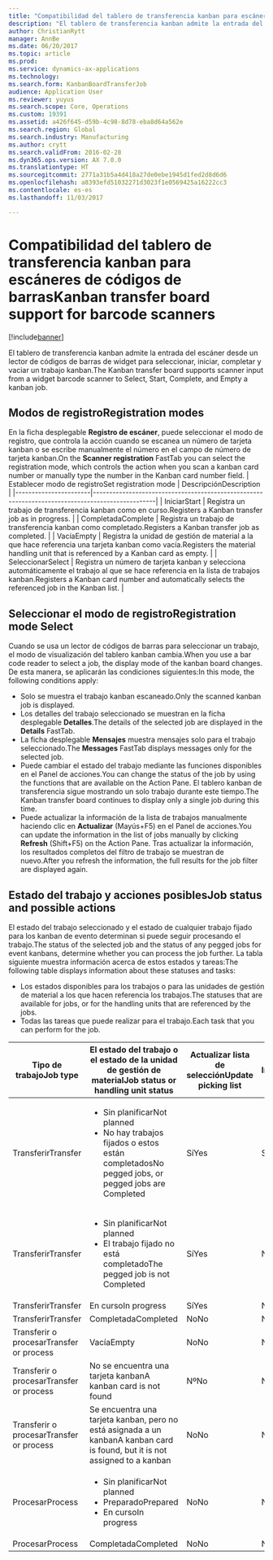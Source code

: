 ```yaml
---
title: "Compatibilidad del tablero de transferencia kanban para escáneres de códigos de barras"
description: "El tablero de transferencia kanban admite la entrada del escáner desde un lector de códigos de barras de widget para seleccionar, iniciar, completar y vaciar un trabajo kanban."
author: ChristianRytt
manager: AnnBe
ms.date: 06/20/2017
ms.topic: article
ms.prod: 
ms.service: dynamics-ax-applications
ms.technology: 
ms.search.form: KanbanBoardTransferJob
audience: Application User
ms.reviewer: yuyus
ms.search.scope: Core, Operations
ms.custom: 19391
ms.assetid: a426f645-d59b-4c98-8d78-eba8d64a562e
ms.search.region: Global
ms.search.industry: Manufacturing
ms.author: crytt
ms.search.validFrom: 2016-02-28
ms.dyn365.ops.version: AX 7.0.0
ms.translationtype: HT
ms.sourcegitcommit: 2771a31b5a4d418a27de0ebe1945d1fed2d8d6d6
ms.openlocfilehash: a8393efd51032271d3023f1e0569425a16222cc3
ms.contentlocale: es-es
ms.lasthandoff: 11/03/2017

---
```


# <a name="kanban-transfer-board-support-for-barcode-scanners"></a><span data-ttu-id="aaebf-103">Compatibilidad del tablero de transferencia kanban para escáneres de códigos de barras</span><span class="sxs-lookup"><span data-stu-id="aaebf-103">Kanban transfer board support for barcode scanners</span></span>

[!include[banner](../includes/banner.md)]


<span data-ttu-id="aaebf-104">El tablero de transferencia kanban admite la entrada del escáner desde un lector de códigos de barras de widget para seleccionar, iniciar, completar y vaciar un trabajo kanban.</span><span class="sxs-lookup"><span data-stu-id="aaebf-104">The Kanban transfer board supports scanner input from a widget barcode scanner to Select, Start, Complete, and Empty a kanban job.</span></span>

<a name="registration-modes"></a><span data-ttu-id="aaebf-105">Modos de registro</span><span class="sxs-lookup"><span data-stu-id="aaebf-105">Registration modes</span></span>
------------------

<span data-ttu-id="aaebf-106">En la ficha desplegable **Registro de escáner**, puede seleccionar el modo de registro, que controla la acción cuando se escanea un número de tarjeta kanban o se escribe manualmente el número en el campo de número de tarjeta kanban.</span><span class="sxs-lookup"><span data-stu-id="aaebf-106">On the **Scanner registration** FastTab you can select the registration mode, which controls the action when you scan a kanban card number or manually type the number in the Kanban card number field.</span></span>
| <span data-ttu-id="aaebf-107">Establecer modo de registro</span><span class="sxs-lookup"><span data-stu-id="aaebf-107">Set registration mode</span></span> | <span data-ttu-id="aaebf-108">Descripción</span><span class="sxs-lookup"><span data-stu-id="aaebf-108">Description</span></span>                                                                                     |
|-----------------------|-------------------------------------------------------------------------------------------------|
| <span data-ttu-id="aaebf-109">Iniciar</span><span class="sxs-lookup"><span data-stu-id="aaebf-109">Start</span></span>                 | <span data-ttu-id="aaebf-110">Registra un trabajo de transferencia kanban como en curso.</span><span class="sxs-lookup"><span data-stu-id="aaebf-110">Registers a Kanban transfer job as in progress.</span></span>                                                 |
| <span data-ttu-id="aaebf-111">Completada</span><span class="sxs-lookup"><span data-stu-id="aaebf-111">Complete</span></span>              | <span data-ttu-id="aaebf-112">Registra un trabajo de transferencia kanban como completado.</span><span class="sxs-lookup"><span data-stu-id="aaebf-112">Registers a Kanban transfer job as completed.</span></span>                                                   |
| <span data-ttu-id="aaebf-113">Vacía</span><span class="sxs-lookup"><span data-stu-id="aaebf-113">Empty</span></span>                 | <span data-ttu-id="aaebf-114">Registra la unidad de gestión de material a la que hace referencia una tarjeta kanban como vacía.</span><span class="sxs-lookup"><span data-stu-id="aaebf-114">Registers the material handling unit that is referenced by a Kanban card as empty.</span></span>              |
| <span data-ttu-id="aaebf-115">Seleccionar</span><span class="sxs-lookup"><span data-stu-id="aaebf-115">Select</span></span>                | <span data-ttu-id="aaebf-116">Registra un número de tarjeta kanban y selecciona automáticamente el trabajo al que se hace referencia en la lista de trabajos kanban.</span><span class="sxs-lookup"><span data-stu-id="aaebf-116">Registers a Kanban card number and automatically selects the referenced job in the Kanban list.</span></span> |

 
<a name="registration-mode-select"></a><span data-ttu-id="aaebf-117">Seleccionar el modo de registro</span><span class="sxs-lookup"><span data-stu-id="aaebf-117">Registration mode Select</span></span>
------------------------

<span data-ttu-id="aaebf-118">Cuando se usa un lector de códigos de barras para seleccionar un trabajo, el modo de visualización del tablero kanban cambia.</span><span class="sxs-lookup"><span data-stu-id="aaebf-118">When you use a bar code reader to select a job, the display mode of the kanban board changes.</span></span> <span data-ttu-id="aaebf-119">De esta manera, se aplicarán las condiciones siguientes:</span><span class="sxs-lookup"><span data-stu-id="aaebf-119">In this mode, the following conditions apply:</span></span>

-   <span data-ttu-id="aaebf-120">Solo se muestra el trabajo kanban escaneado.</span><span class="sxs-lookup"><span data-stu-id="aaebf-120">Only the scanned kanban job is displayed.</span></span>
-   <span data-ttu-id="aaebf-121">Los detalles del trabajo seleccionado se muestran en la ficha desplegable **Detalles**.</span><span class="sxs-lookup"><span data-stu-id="aaebf-121">The details of the selected job are displayed in the **Details** FastTab.</span></span>
-   <span data-ttu-id="aaebf-122">La ficha desplegable **Mensajes** muestra mensajes solo para el trabajo seleccionado.</span><span class="sxs-lookup"><span data-stu-id="aaebf-122">The **Messages** FastTab displays messages only for the selected job.</span></span>
-   <span data-ttu-id="aaebf-123">Puede cambiar el estado del trabajo mediante las funciones disponibles en el Panel de acciones.</span><span class="sxs-lookup"><span data-stu-id="aaebf-123">You can change the status of the job by using the functions that are available on the Action Pane.</span></span> <span data-ttu-id="aaebf-124">El tablero kanban de transferencia sigue mostrando un solo trabajo durante este tiempo.</span><span class="sxs-lookup"><span data-stu-id="aaebf-124">The Kanban transfer board continues to display only a single job during this time.</span></span>
-   <span data-ttu-id="aaebf-125">Puede actualizar la información de la lista de trabajos manualmente haciendo clic en **Actualizar** (Mayús+F5) en el Panel de acciones.</span><span class="sxs-lookup"><span data-stu-id="aaebf-125">You can update the information in the list of jobs manually by clicking **Refresh** (Shift+F5) on the Action Pane.</span></span> <span data-ttu-id="aaebf-126">Tras actualizar la información, los resultados completos del filtro de trabajo se muestran de nuevo.</span><span class="sxs-lookup"><span data-stu-id="aaebf-126">After you refresh the information, the full results for the job filter are displayed again.</span></span>

## <a name="job-status-and-possible-actions"></a><span data-ttu-id="aaebf-127">Estado del trabajo y acciones posibles</span><span class="sxs-lookup"><span data-stu-id="aaebf-127">Job status and possible actions</span></span>
<span data-ttu-id="aaebf-128">El estado del trabajo seleccionado y el estado de cualquier trabajo fijado para los kanban de evento determinan si puede seguir procesando el trabajo.</span><span class="sxs-lookup"><span data-stu-id="aaebf-128">The status of the selected job and the status of any pegged jobs for event kanbans, determine whether you can process the job further.</span></span> <span data-ttu-id="aaebf-129">La tabla siguiente muestra información acerca de estos estados y tareas:</span><span class="sxs-lookup"><span data-stu-id="aaebf-129">The following table displays information about these statuses and tasks:</span></span>
-   <span data-ttu-id="aaebf-130">Los estados disponibles para los trabajos o para las unidades de gestión de material a los que hacen referencia los trabajos.</span><span class="sxs-lookup"><span data-stu-id="aaebf-130">The statuses that are available for jobs, or for the handling units that are referenced by the jobs.</span></span>
-   <span data-ttu-id="aaebf-131">Todas las tareas que puede realizar para el trabajo.</span><span class="sxs-lookup"><span data-stu-id="aaebf-131">Each task that you can perform for the job.</span></span>

<table>
<colgroup>
<col width="12%" />
<col width="12%" />
<col width="12%" />
<col width="12%" />
<col width="12%" />
<col width="12%" />
<col width="12%" />
<col width="12%" />
</colgroup>
<thead>
<tr class="header">
<th><span data-ttu-id="aaebf-132">Tipo de trabajo</span><span class="sxs-lookup"><span data-stu-id="aaebf-132">Job type</span></span></th>
<th><span data-ttu-id="aaebf-133">El estado del trabajo o el estado de la unidad de gestión de material</span><span class="sxs-lookup"><span data-stu-id="aaebf-133">Job status or handling unit status</span></span></th>
<th><span data-ttu-id="aaebf-134">Actualizar lista de selección</span><span class="sxs-lookup"><span data-stu-id="aaebf-134">Update picking list</span></span></th>
<th><span data-ttu-id="aaebf-135">Iniciar</span><span class="sxs-lookup"><span data-stu-id="aaebf-135">Start</span></span></th>
<th><span data-ttu-id="aaebf-136">Actualizar registro</span><span class="sxs-lookup"><span data-stu-id="aaebf-136">Update registration</span></span></th>
<th><span data-ttu-id="aaebf-137">Completada</span><span class="sxs-lookup"><span data-stu-id="aaebf-137">Complete</span></span></th>
<th><span data-ttu-id="aaebf-138">Vacía</span><span class="sxs-lookup"><span data-stu-id="aaebf-138">Empty</span></span></th>
<th><span data-ttu-id="aaebf-139">Crear kanbans de evento</span><span class="sxs-lookup"><span data-stu-id="aaebf-139">Create event kanbans</span></span></th>
</tr>
</thead>
<tbody>
<tr class="odd">
<td><span data-ttu-id="aaebf-140">Transferir</span><span class="sxs-lookup"><span data-stu-id="aaebf-140">Transfer</span></span></td>
<td><ul>
<li><span data-ttu-id="aaebf-141">Sin planificar</span><span class="sxs-lookup"><span data-stu-id="aaebf-141">Not planned</span></span></li>
<li><span data-ttu-id="aaebf-142">No hay trabajos fijados o estos están completados</span><span class="sxs-lookup"><span data-stu-id="aaebf-142">No pegged jobs, or pegged jobs are Completed</span></span></li>
</ul></td>
<td><span data-ttu-id="aaebf-143">Sí</span><span class="sxs-lookup"><span data-stu-id="aaebf-143">Yes</span></span></td>
<td><span data-ttu-id="aaebf-144">Sí</span><span class="sxs-lookup"><span data-stu-id="aaebf-144">Yes</span></span></td>
<td><span data-ttu-id="aaebf-145">Sí</span><span class="sxs-lookup"><span data-stu-id="aaebf-145">Yes</span></span></td>
<td><span data-ttu-id="aaebf-146">Sí</span><span class="sxs-lookup"><span data-stu-id="aaebf-146">Yes</span></span></td>
<td><span data-ttu-id="aaebf-147">No</span><span class="sxs-lookup"><span data-stu-id="aaebf-147">No</span></span></td>
<td><span data-ttu-id="aaebf-148">Sí</span><span class="sxs-lookup"><span data-stu-id="aaebf-148">Yes</span></span></td>
</tr>
<tr class="even">
<td><span data-ttu-id="aaebf-149">Transferir</span><span class="sxs-lookup"><span data-stu-id="aaebf-149">Transfer</span></span></td>
<td><ul>
<li><span data-ttu-id="aaebf-150">Sin planificar</span><span class="sxs-lookup"><span data-stu-id="aaebf-150">Not planned</span></span></li>
<li><span data-ttu-id="aaebf-151">El trabajo fijado no está completado</span><span class="sxs-lookup"><span data-stu-id="aaebf-151">The pegged job is not Completed</span></span></li>
</ul></td>
<td><span data-ttu-id="aaebf-152">Sí</span><span class="sxs-lookup"><span data-stu-id="aaebf-152">Yes</span></span></td>
<td><span data-ttu-id="aaebf-153">No</span><span class="sxs-lookup"><span data-stu-id="aaebf-153">No</span></span></td>
<td><span data-ttu-id="aaebf-154">Sí</span><span class="sxs-lookup"><span data-stu-id="aaebf-154">Yes</span></span></td>
<td><span data-ttu-id="aaebf-155">No</span><span class="sxs-lookup"><span data-stu-id="aaebf-155">No</span></span></td>
<td><span data-ttu-id="aaebf-156">No</span><span class="sxs-lookup"><span data-stu-id="aaebf-156">No</span></span></td>
<td><span data-ttu-id="aaebf-157">No</span><span class="sxs-lookup"><span data-stu-id="aaebf-157">No</span></span></td>
</tr>
<tr class="odd">
<td><span data-ttu-id="aaebf-158">Transferir</span><span class="sxs-lookup"><span data-stu-id="aaebf-158">Transfer</span></span></td>
<td><span data-ttu-id="aaebf-159">En curso</span><span class="sxs-lookup"><span data-stu-id="aaebf-159">In progress</span></span></td>
<td><span data-ttu-id="aaebf-160">Sí</span><span class="sxs-lookup"><span data-stu-id="aaebf-160">Yes</span></span></td>
<td><span data-ttu-id="aaebf-161">No</span><span class="sxs-lookup"><span data-stu-id="aaebf-161">No</span></span></td>
<td><span data-ttu-id="aaebf-162">Sí</span><span class="sxs-lookup"><span data-stu-id="aaebf-162">Yes</span></span></td>
<td><span data-ttu-id="aaebf-163">Sí</span><span class="sxs-lookup"><span data-stu-id="aaebf-163">Yes</span></span></td>
<td><span data-ttu-id="aaebf-164">No</span><span class="sxs-lookup"><span data-stu-id="aaebf-164">No</span></span></td>
<td><span data-ttu-id="aaebf-165">No</span><span class="sxs-lookup"><span data-stu-id="aaebf-165">No</span></span></td>
</tr>
<tr class="even">
<td><span data-ttu-id="aaebf-166">Transferir</span><span class="sxs-lookup"><span data-stu-id="aaebf-166">Transfer</span></span></td>
<td><span data-ttu-id="aaebf-167">Completada</span><span class="sxs-lookup"><span data-stu-id="aaebf-167">Completed</span></span></td>
<td><span data-ttu-id="aaebf-168">No</span><span class="sxs-lookup"><span data-stu-id="aaebf-168">No</span></span></td>
<td><span data-ttu-id="aaebf-169">No</span><span class="sxs-lookup"><span data-stu-id="aaebf-169">No</span></span></td>
<td><span data-ttu-id="aaebf-170">No</span><span class="sxs-lookup"><span data-stu-id="aaebf-170">No</span></span></td>
<td><span data-ttu-id="aaebf-171">No</span><span class="sxs-lookup"><span data-stu-id="aaebf-171">No</span></span></td>
<td><span data-ttu-id="aaebf-172">Sí</span><span class="sxs-lookup"><span data-stu-id="aaebf-172">Yes</span></span></td>
<td><span data-ttu-id="aaebf-173">No</span><span class="sxs-lookup"><span data-stu-id="aaebf-173">No</span></span></td>
</tr>
<tr class="odd">
<td><span data-ttu-id="aaebf-174">Transferir o procesar</span><span class="sxs-lookup"><span data-stu-id="aaebf-174">Transfer or process</span></span></td>
<td><span data-ttu-id="aaebf-175">Vacía</span><span class="sxs-lookup"><span data-stu-id="aaebf-175">Empty</span></span></td>
<td><span data-ttu-id="aaebf-176">No</span><span class="sxs-lookup"><span data-stu-id="aaebf-176">No</span></span></td>
<td><span data-ttu-id="aaebf-177">No</span><span class="sxs-lookup"><span data-stu-id="aaebf-177">No</span></span></td>
<td><span data-ttu-id="aaebf-178">No</span><span class="sxs-lookup"><span data-stu-id="aaebf-178">No</span></span></td>
<td><span data-ttu-id="aaebf-179">No</span><span class="sxs-lookup"><span data-stu-id="aaebf-179">No</span></span></td>
<td><span data-ttu-id="aaebf-180">No</span><span class="sxs-lookup"><span data-stu-id="aaebf-180">No</span></span></td>
<td><span data-ttu-id="aaebf-181">No</span><span class="sxs-lookup"><span data-stu-id="aaebf-181">No</span></span></td>
</tr>
<tr class="even">
<td><span data-ttu-id="aaebf-182">Transferir o procesar</span><span class="sxs-lookup"><span data-stu-id="aaebf-182">Transfer or process</span></span></td>
<td><span data-ttu-id="aaebf-183">No se encuentra una tarjeta kanban</span><span class="sxs-lookup"><span data-stu-id="aaebf-183">A kanban card is not found</span></span></td>
<td><span data-ttu-id="aaebf-184">Nº</span><span class="sxs-lookup"><span data-stu-id="aaebf-184">No</span></span></td>
<td><span data-ttu-id="aaebf-185">Nº</span><span class="sxs-lookup"><span data-stu-id="aaebf-185">No</span></span></td>
<td><span data-ttu-id="aaebf-186">Nº</span><span class="sxs-lookup"><span data-stu-id="aaebf-186">No</span></span></td>
<td><span data-ttu-id="aaebf-187">Nº</span><span class="sxs-lookup"><span data-stu-id="aaebf-187">No</span></span></td>
<td><span data-ttu-id="aaebf-188">Nº</span><span class="sxs-lookup"><span data-stu-id="aaebf-188">No</span></span></td>
<td><span data-ttu-id="aaebf-189">Nº</span><span class="sxs-lookup"><span data-stu-id="aaebf-189">No</span></span></td>
</tr>
<tr class="odd">
<td><span data-ttu-id="aaebf-190">Transferir o procesar</span><span class="sxs-lookup"><span data-stu-id="aaebf-190">Transfer or process</span></span></td>
<td><span data-ttu-id="aaebf-191">Se encuentra una tarjeta kanban, pero no está asignada a un kanban</span><span class="sxs-lookup"><span data-stu-id="aaebf-191">A kanban card is found, but it is not assigned to a kanban</span></span></td>
<td><span data-ttu-id="aaebf-192">No</span><span class="sxs-lookup"><span data-stu-id="aaebf-192">No</span></span></td>
<td><span data-ttu-id="aaebf-193">No</span><span class="sxs-lookup"><span data-stu-id="aaebf-193">No</span></span></td>
<td><span data-ttu-id="aaebf-194">No</span><span class="sxs-lookup"><span data-stu-id="aaebf-194">No</span></span></td>
<td><span data-ttu-id="aaebf-195">No</span><span class="sxs-lookup"><span data-stu-id="aaebf-195">No</span></span></td>
<td><span data-ttu-id="aaebf-196">No</span><span class="sxs-lookup"><span data-stu-id="aaebf-196">No</span></span></td>
<td><span data-ttu-id="aaebf-197">No</span><span class="sxs-lookup"><span data-stu-id="aaebf-197">No</span></span></td>
</tr>
<tr class="even">
<td><span data-ttu-id="aaebf-198">Procesar</span><span class="sxs-lookup"><span data-stu-id="aaebf-198">Process</span></span></td>
<td><ul>
<li><span data-ttu-id="aaebf-199">Sin planificar</span><span class="sxs-lookup"><span data-stu-id="aaebf-199">Not planned</span></span></li>
<li><span data-ttu-id="aaebf-200">Preparado</span><span class="sxs-lookup"><span data-stu-id="aaebf-200">Prepared</span></span></li>
<li><span data-ttu-id="aaebf-201">En curso</span><span class="sxs-lookup"><span data-stu-id="aaebf-201">In progress</span></span></li>
</ul></td>
<td><span data-ttu-id="aaebf-202">No</span><span class="sxs-lookup"><span data-stu-id="aaebf-202">No</span></span></td>
<td><span data-ttu-id="aaebf-203">No</span><span class="sxs-lookup"><span data-stu-id="aaebf-203">No</span></span></td>
<td><span data-ttu-id="aaebf-204">No</span><span class="sxs-lookup"><span data-stu-id="aaebf-204">No</span></span></td>
<td><span data-ttu-id="aaebf-205">No</span><span class="sxs-lookup"><span data-stu-id="aaebf-205">No</span></span></td>
<td><span data-ttu-id="aaebf-206">No</span><span class="sxs-lookup"><span data-stu-id="aaebf-206">No</span></span></td>
<td><span data-ttu-id="aaebf-207">No</span><span class="sxs-lookup"><span data-stu-id="aaebf-207">No</span></span></td>
</tr>
<tr class="odd">
<td><span data-ttu-id="aaebf-208">Procesar</span><span class="sxs-lookup"><span data-stu-id="aaebf-208">Process</span></span></td>
<td><span data-ttu-id="aaebf-209">Completada</span><span class="sxs-lookup"><span data-stu-id="aaebf-209">Completed</span></span></td>
<td><span data-ttu-id="aaebf-210">No</span><span class="sxs-lookup"><span data-stu-id="aaebf-210">No</span></span></td>
<td><span data-ttu-id="aaebf-211">No</span><span class="sxs-lookup"><span data-stu-id="aaebf-211">No</span></span></td>
<td><span data-ttu-id="aaebf-212">No</span><span class="sxs-lookup"><span data-stu-id="aaebf-212">No</span></span></td>
<td><span data-ttu-id="aaebf-213">No</span><span class="sxs-lookup"><span data-stu-id="aaebf-213">No</span></span></td>
<td><span data-ttu-id="aaebf-214">No</span><span class="sxs-lookup"><span data-stu-id="aaebf-214">No</span></span></td>
<td><span data-ttu-id="aaebf-215">No</span><span class="sxs-lookup"><span data-stu-id="aaebf-215">No</span></span></td>
</tr>
</tbody>
</table>







